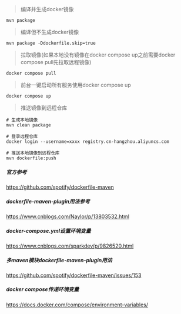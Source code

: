 > 编译并生成docker镜像
```shell script
mvn package
```

> 编译但不生成docker镜像
```shell script
mvn package -Ddockerfile.skip=true
```

> 拉取镜像(如果本地没有镜像在docker compose up之前需要docker compose pull先拉取远程镜像)
```shell script
docker compose pull
```

> 前台一键启动所有服务使用docker compose up
```shell script
docker compose up
```

> 推送镜像到远程仓库
```shell script
# 生成本地镜像
mvn clean package

# 登录远程仓库
docker login --username=xxxx registry.cn-hangzhou.aliyuncs.com

# 推送本地镜像到远程仓库
mvn dockerfile:push
```

##### 官方参考
https://github.com/spotify/dockerfile-maven

##### dockerfile-maven-plugin用法参考
https://www.cnblogs.com/Naylor/p/13803532.html

##### docker-compose.yml设置环境变量
https://www.cnblogs.com/sparkdev/p/9826520.html

##### 多maven模块dockerfile-maven-plugin用法
https://github.com/spotify/dockerfile-maven/issues/153

##### docker compose传递环境变量
https://docs.docker.com/compose/environment-variables/